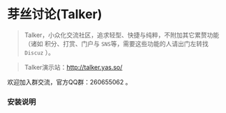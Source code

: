 # 芽丝讨论(Talker)

>  Talker，小众化交流社区，追求轻型、快捷与纯粹，不附加其它累赘功能（诸如 积分、打赏、门户与 `SNS`等，需要这些功能的人请出门左转找 `Discuz` ）。

>  Talker演示站：http://talker.yas.so/

欢迎加入群交流，官方QQ群：260655062 。

### 安装说明



